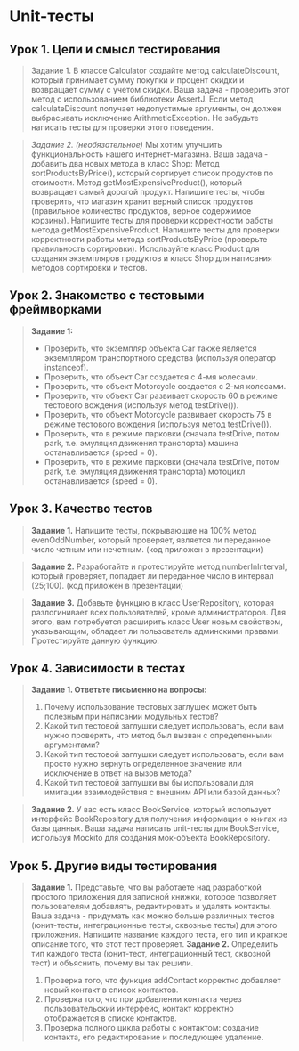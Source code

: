 # Unit-тесты 

## Урок 1. Цели и смысл тестирования
> Задание 1. В классе Calculator создайте метод calculateDiscount, который принимает сумму покупки и процент скидки и возвращает сумму с учетом скидки. Ваша задача - проверить этот метод с использованием библиотеки AssertJ. Если метод calculateDiscount получает недопустимые аргументы, он должен выбрасывать исключение ArithmeticException. Не забудьте написать тесты для проверки этого поведения.

> *Задание 2. (необязательное)*
Мы хотим улучшить функциональность нашего интернет-магазина. Ваша задача - добавить два новых метода в класс Shop:
Метод sortProductsByPrice(), который сортирует список продуктов по стоимости. Метод getMostExpensiveProduct(), который возвращает самый дорогой продукт. Напишите тесты, чтобы проверить, что магазин хранит верный список продуктов (правильное количество продуктов, верное содержимое корзины).
Напишите тесты для проверки корректности работы метода getMostExpensiveProduct. Напишите тесты для проверки корректности работы метода sortProductsByPrice (проверьте правильность сортировки). Используйте класс Product для создания экземпляров продуктов и класс Shop для написания методов сортировки и тестов.

## Урок 2. Знакомство с тестовыми фреймворками
> **Задание 1:**
>- Проверить, что экземпляр объекта Car также является экземпляром транспортного средства (используя оператор instanceof).
>- Проверить, что объект Car создается с 4-мя колесами.
>- Проверить, что объект Motorcycle создается с 2-мя колесами.
>- Проверить, что объект Car развивает скорость 60 в режиме тестового вождения (используя метод testDrive()).
>- Проверить, что объект Motorcycle развивает скорость 75 в режиме тестового вождения (используя метод testDrive()).
>- Проверить, что в режиме парковки (сначала testDrive, потом park, т.е. эмуляция движения транспорта) машина останавливается (speed = 0).
>- Проверить, что в режиме парковки (сначала testDrive, потом park, т.е. эмуляция движения транспорта) мотоцикл останавливается (speed = 0).

## Урок 3. Качество тестов

> **Задание 1.**
> Напишите тесты, покрывающие на 100% метод evenOddNumber, который проверяет, является ли переданное число четным или нечетным. (код приложен в презентации)

> **Задание 2.**
> Разработайте и протестируйте метод numberInInterval, который проверяет, попадает ли переданное число в интервал (25;100). (код приложен в презентации)

> **Задание 3.**
> Добавьте функцию в класс UserRepository, которая разлогинивает всех пользователей, кроме администраторов. Для этого, вам потребуется расширить класс User новым свойством, указывающим, обладает ли пользователь админскими правами. Протестируйте данную функцию.


## Урок 4. Зависимости в тестах
> **Задание 1. Ответьте письменно на вопросы:**
> 1. Почему использование тестовых заглушек может быть полезным при написании модульных тестов?
> 2. Какой тип тестовой заглушки следует использовать, если вам нужно проверить, что метод был вызван с определенными аргументами?
> 3. Какой тип тестовой заглушки следует использовать, если вам просто нужно вернуть определенное значение или исключение в ответ на вызов метода?
> 4. Какой тип тестовой заглушки вы бы использовали для имитации  взаимодействия с внешним API или базой данных?

> **Задание 2.**
> У вас есть класс BookService, который использует интерфейс BookRepository для получения информации о книгах из базы данных. Ваша задача написать unit-тесты для BookService, используя Mockito для создания мок-объекта BookRepository.

## Урок 5. Другие виды тестирования
> **Задание 1.** 
> Представьте, что вы работаете над разработкой простого приложения для записной книжки, которое позволяет пользователям добавлять, редактировать и удалять контакты.
Ваша задача - придумать как можно больше различных тестов (юнит-тесты, интеграционные тесты, сквозные тесты) для этого приложения. Напишите название каждого теста, его тип и краткое описание того, что этот тест проверяет.
>  **Задание 2.**
> Определить тип каждого теста (юнит-тест, интеграционный тест, сквозной тест) и объяснить, почему вы так решили.
> 1. Проверка того, что функция addContact корректно добавляет новый контакт в список контактов.
> 2. Проверка того, что при добавлении контакта через пользовательский интерфейс, контакт корректно отображается в списке контактов.
> 3. Проверка полного цикла работы с контактом: создание контакта, его редактирование и последующее удаление.